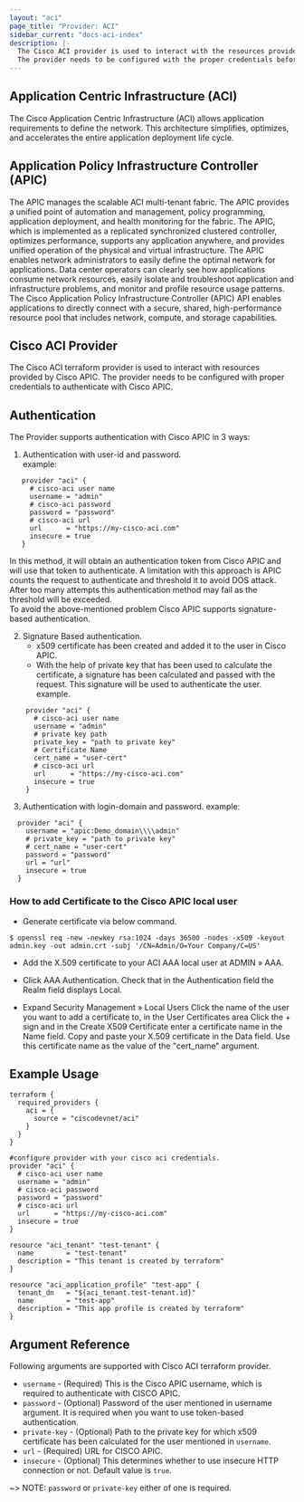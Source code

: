 ```yaml
---
layout: "aci"
page_title: "Provider: ACI"
sidebar_current: "docs-aci-index"
description: |-
  The Cisco ACI provider is used to interact with the resources provided by Cisco APIC.
  The provider needs to be configured with the proper credentials before it can be used.
---
```


Application Centric Infrastructure (ACI)
-----------------------------------------  
The Cisco Application Centric Infrastructure (ACI) allows application requirements to define the network. This architecture simplifies, optimizes, and accelerates the entire application deployment life cycle.  

Application Policy Infrastructure Controller (APIC)
--------------------------------------------------
The APIC manages the scalable ACI multi-tenant fabric. The APIC provides a unified point of automation and management, policy programming, application deployment, and health monitoring for the fabric. The APIC, which is implemented as a replicated synchronized clustered controller, optimizes performance, supports any application anywhere, and provides unified operation of the physical and virtual infrastructure.
The APIC enables network administrators to easily define the optimal network for applications. Data center operators can clearly see how applications consume network resources, easily isolate and troubleshoot application and infrastructure problems, and monitor and profile resource usage patterns.
The Cisco Application Policy Infrastructure Controller (APIC) API enables applications to directly connect with a secure, shared, high-performance resource pool that includes network, compute, and storage capabilities.

Cisco ACI Provider
------------
The Cisco ACI terraform provider is used to interact with resources provided by Cisco APIC. The provider needs to be configured with proper credentials to authenticate with Cisco APIC.

Authentication
--------------
The Provider supports authentication with Cisco APIC in 3 ways:  

 1. Authentication with user-id and password.  
 example:  

 ```hcl
    provider "aci" {
      # cisco-aci user name
      username = "admin"
      # cisco-aci password
      password = "password"
      # cisco-aci url
      url      = "https://my-cisco-aci.com"
      insecure = true
    }
 ```

 In this method, it will obtain an authentication token from Cisco APIC and will use that token to authenticate. A limitation with this approach is APIC counts the request to authenticate and threshold it to avoid DOS attack. After too many attempts this authentication method may fail as the threshold will be exceeded.  
 To avoid the above-mentioned problem Cisco APIC supports signature-based authentication.  

 2. Signature Based authentication.  
    * x509 certificate has been created and added it to the user in Cisco APIC.
    * With the help of private key that has been used to calculate the certificate, a signature has been calculated and passed with the request. This signature will be used to authenticate the user.  
    example.  

```
    provider "aci" {
      # cisco-aci user name
      username = "admin"
      # private key path
      private_key = "path to private key"
      # Certificate Name
      cert_name = "user-cert"
      # cisco-aci url
      url      = "https://my-cisco-aci.com"
      insecure = true
    }
```

  3. Authentication with login-domain and password.
  example:

  ```hcl
    provider "aci" {
      username = "apic:Demo_domain\\\\admin"
      # private_key = "path to private key"
      # cert_name = "user-cert"
      password = "password"
      url = "url"
      insecure = true
    }
  ```

### How to add Certificate to the Cisco APIC local user ###

* Generate certificate via below command.

```shell
$ openssl req -new -newkey rsa:1024 -days 36500 -nodes -x509 -keyout admin.key -out admin.crt -subj '/CN=Admin/O=Your Company/C=US'
```

* Add the X.509 certificate to your ACI AAA local user at ADMIN » AAA.

* Click AAA Authentication. Check that in the Authentication field the Realm field displays Local.

* Expand Security Management » Local Users
Click the name of the user you want to add a certificate to, in the User Certificates area
Click the + sign and in the Create X509 Certificate enter a certificate name in the Name field. Copy and paste your X.509 certificate in the Data field.
Use this certificate name as the value of the "cert_name" argument.

Example Usage
------------
```hcl
terraform {
  required_providers {
    aci = {
      source = "ciscodevnet/aci"
    }
  }
}

#configure provider with your cisco aci credentials.
provider "aci" {
  # cisco-aci user name
  username = "admin"
  # cisco-aci password
  password = "password"
  # cisco-aci url
  url      = "https://my-cisco-aci.com"
  insecure = true
}

resource "aci_tenant" "test-tenant" {
  name        = "test-tenant"
  description = "This tenant is created by terraform"
}

resource "aci_application_profile" "test-app" {
  tenant_dn   = "${aci_tenant.test-tenant.id}"
  name        = "test-app"
  description = "This app profile is created by terraform"
}
```

Argument Reference
------------------
Following arguments are supported with Cisco ACI terraform provider.

 * `username` - (Required) This is the Cisco APIC username, which is required to authenticate with CISCO APIC.
 * `password` - (Optional) Password of the user mentioned in username argument. It is required when you want to use token-based authentication.
 * `private-key` - (Optional) Path to the private key for which x509 certificate has been calculated for the user mentioned in `username`.
 * `url` - (Required) URL for CISCO APIC.
 * `insecure` - (Optional) This determines whether to use insecure HTTP connection or not. Default value is `true`.  

~> NOTE: `password` or `private-key` either of one is required.
